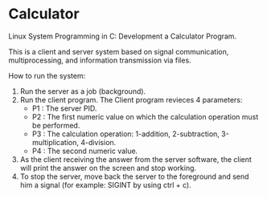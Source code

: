 # Calculator
Linux System Programming in C: Development a Calculator Program.

This is a client and server system based on signal communication, multiprocessing, and information transmission via files. 

How to run the system:
1. Run the server as a job (background).
2. Run the client program. The Client program revieces 4 parameters: 
   * P1 : The server PID.
   * P2 : The first numeric value on which the calculation operation must be performed.
   * P3 : The calculation operation: 1-addition, 2-subtraction, 3-multiplication, 4-division.
   * P4 : The second numeric value.
3. As the client receiving the answer from the server software, the client will print the answer on the screen and stop working.
4. To stop the server, move back the server to the foreground and send him a signal (for example: SIGINT by using ctrl + c).


